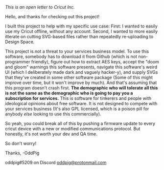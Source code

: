 *This is an open letter to Cricut Inc.*

Hello, and thanks for checking out this project!

I built this project to help with my specific use case: First: I wanted to easily use my Cricut offline, without any account. Second, I wanted to more easily itterate on cutting SVG-based files rather than repeatedly re-uploading to Design Space.

This project is not a threat to your services business model. To use this software, somebody has to download it from Github (which is not non-programmer friendly), figure out how to extract AES keys, accept the "doom and gloom" warnings this software presents, navigate this software's weird UI (which I deliberately made dark and vaguely hacker-y), and supply SVGs that they've created in some other software package (Some of this might improve over time, but it won't improve by much). And that's assuming that this program doesn't crash first. **The demographic who will tolerate all this is not the same as the demographic who is going to pay you a subscription for services.** This is software for tinkerers and people with ideological opinions about free software. It is not designed to compete with your services business (It's also GPL licensed, which is a poison pill for anybody *else* looking to use this commercially).

So yeah, you could break all of this by pushing a firmware update to every cricut device with a new or modified communications protocol. But honestly, it's not worth your dev and QA time.

So don't worry!

Thanks,
-OddPig

oddpig#5209 on Discord
oddpig@protonmail.com
